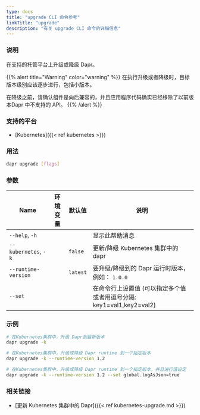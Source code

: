 ```yaml
---
type: docs
title: "upgrade CLI 命令参考"
linkTitle: "upgrade"
description: "有关 upgrade CLI 命令的详细信息"
---
```


### 说明

在支持的托管平台上升级或降级 Dapr。

{{% alert title="Warning" color="warning" %}}
在执行升级或者降级时，目标版本级别应该逐步进行，包括小版本。

在降级之前，请确认组件是向后兼容的，并且应用程序代码确实已经移除了以前版本Dapr 中不支持的 API。
{{% /alert %}}

### 支持的平台

- [Kubernetes]({{< ref kubernetes >}})

### 用法

```bash
dapr upgrade [flags]
```

### 参数

| Name                 | 环境变量 | 默认值      | 说明                                             |
| -------------------- | ---- | -------- | ---------------------------------------------- |
| `--help`, `-h`       |      |          | 显示此帮助消息                                        |
| `--kubernetes`, `-k` |      | `false`  | 更新/降级 Kubernetes 集群中的 dapr                     |
| `--runtime-version`  |      | `latest` | 要升级/降级到的 Dapr 运行时版本，例如： `1.0.0`                |
| `--set`              |      |          | 在命令行上设置值 (可以指定多个值或者用逗号分隔: key1=val1,key2=val2) |

### 示例

```bash
# 在Kubernetes集群中，升级 Dapr到最新版本
dapr upgrade -k

# 在Kubernetes集群中，升级或降级 Dapr runtime 到一个指定版本
dapr upgrade -k --runtime-version 1.2

# 在Kubernetes集群中，升级或降级 Dapr runtime 到一个指定版本，并且进行值设定
dapr upgrade -k --runtime-version 1.2 --set global.logAsJson=true
```

### 相关链接

- [更新 Kubernetes 集群中的 Dapr]({{< ref kubernetes-upgrade.md >}})